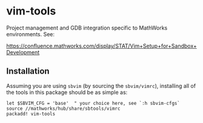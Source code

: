 # vim-tools

Project management and GDB integration specific to MathWorks environments.
See:

https://confluence.mathworks.com/display/STAT/Vim+Setup+for+Sandbox+Development

## Installation

Assuming you are using `sbvim` (by sourcing the `sbvim/vimrc`), installing all
of the tools in this package should be as simple as:

```vim
let $SBVIM_CFG = 'base'  " your choice here, see `:h sbvim-cfgs`
source //mathworks/hub/share/sbtools/vimrc
packadd! vim-tools
```
